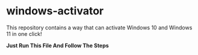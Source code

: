 # windows-activator
This repository contains a way that can activate Windows 10 and Windows 11 in one click!

**Just Run This File And Follow The Steps**  
